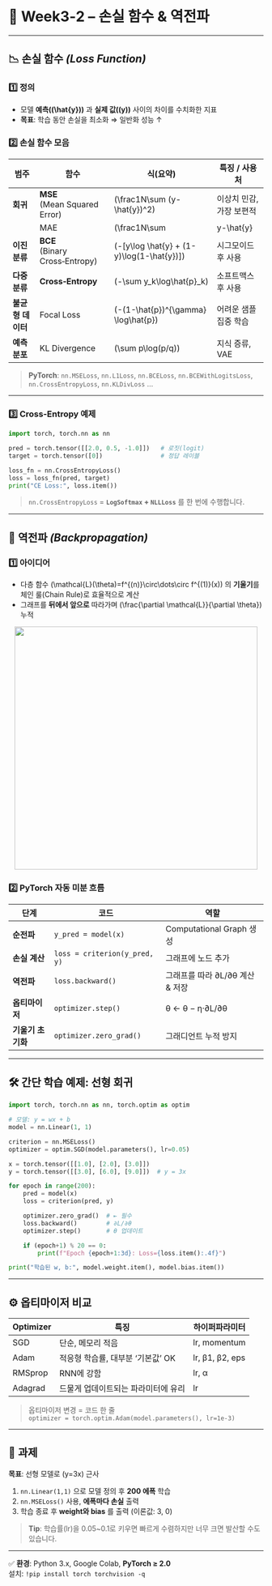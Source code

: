
# 📘 Week3‑2 – 손실 함수 & 역전파
---

## 📉 손실 함수 *(Loss Function)*

### 1️⃣ 정의
- 모델 **예측(\(\hat{y}\))** 과 **실제 값(\(y\))** 사이의 차이를 수치화한 지표  
- **목표**: 학습 동안 손실을 최소화 ⇒ 일반화 성능 ↑

### 2️⃣ 손실 함수 모음

| 범주 | 함수 | 식(요약) | 특징 / 사용처 |
|------|------|----------|---------------|
| **회귀** | **MSE**<br>(Mean Squared Error) | \(\frac1N\sum (y-\hat{y})^2\) | 이상치 민감, 가장 보편적 |
| | MAE | \(\frac1N\sum |y-\hat{y}|\) | 이상치 강인, 미분이 0/1 |
| **이진 분류** | **BCE**<br>(Binary Cross‑Entropy) | \(-[y\log \hat{y} + (1-y)\log(1-\hat{y})]\) | 시그모이드 후 사용 |
| **다중 분류** | **Cross‑Entropy** | \(-\sum y_k\log\hat{p}_k\) | 소프트맥스 후 사용 |
| **불균형 데이터** | Focal Loss | \(-(1-\hat{p})^{\gamma} \log\hat{p}\) | 어려운 샘플 집중 학습 |
| **예측 분포** | KL Divergence | \(\sum p\log(p/q)\) | 지식 증류, VAE |

> **PyTorch**: `nn.MSELoss`, `nn.L1Loss`, `nn.BCELoss`, `nn.BCEWithLogitsLoss`, `nn.CrossEntropyLoss`, `nn.KLDivLoss` …

---

### 3️⃣ Cross‑Entropy 예제
```python
import torch, torch.nn as nn

pred = torch.tensor([[2.0, 0.5, -1.0]])   # 로짓(logit)
target = torch.tensor([0])                # 정답 레이블

loss_fn = nn.CrossEntropyLoss()
loss = loss_fn(pred, target)
print("CE Loss:", loss.item())
```
> `nn.CrossEntropyLoss` = **`LogSoftmax` + `NLLLoss`** 를 한 번에 수행합니다.

---

## 🔁 역전파 *(Backpropagation)*

### 1️⃣ 아이디어
- 다층 함수 \(\mathcal{L}(\theta)=f^{(n)}\circ\dots\circ f^{(1)}(x)\) 의 **기울기**를  
  체인 룰(Chain Rule)로 효율적으로 계산  
- 그래프를 **뒤에서 앞으로** 따라가며 \(\frac{\partial \mathcal{L}}{\partial \theta}\) 누적

<div align="center"><img src="https://raw.githubusercontent.com/ml-assets/backprop-flow/main/backprop_graph.svg" width="480"/></div>

### 2️⃣ PyTorch 자동 미분 흐름

| 단계 | 코드 | 역할 |
|------|------|------|
| **순전파** | `y_pred = model(x)` | Computational Graph 생성 |
| **손실 계산** | `loss = criterion(y_pred, y)` | 그래프에 노드 추가 |
| **역전파** | `loss.backward()` | 그래프를 따라 ∂L/∂θ 계산 & 저장 |
| **옵티마이저** | `optimizer.step()` | θ ← θ − η·∂L/∂θ |
| **기울기 초기화** | `optimizer.zero_grad()` | 그래디언트 누적 방지 |

---

## 🛠️ 간단 학습 예제: 선형 회귀

```python
import torch, torch.nn as nn, torch.optim as optim

# 모델: y = wx + b
model = nn.Linear(1, 1)

criterion = nn.MSELoss()
optimizer = optim.SGD(model.parameters(), lr=0.05)

x = torch.tensor([[1.0], [2.0], [3.0]])
y = torch.tensor([[3.0], [6.0], [9.0]])  # y = 3x

for epoch in range(200):
    pred = model(x)
    loss = criterion(pred, y)

    optimizer.zero_grad()  # ⇤ 필수
    loss.backward()        # ∂L/∂θ
    optimizer.step()       # θ 업데이트

    if (epoch+1) % 20 == 0:
        print(f"Epoch {epoch+1:3d}: Loss={loss.item():.4f}")

print("학습된 w, b:", model.weight.item(), model.bias.item())
```

---

## ⚙️ 옵티마이저 비교

| Optimizer | 특징 | 하이퍼파라미터 |
|-----------|------|----------------|
| SGD | 단순, 메모리 적음 | lr, momentum |
| Adam | 적응형 학습률, 대부분 ‘기본값’ OK | lr, β1, β2, eps |
| RMSprop | RNN에 강함 | lr, α |
| Adagrad | 드물게 업데이트되는 파라미터에 유리 | lr |

> 옵티마이저 변경 = 코드 한 줄  
> `optimizer = torch.optim.Adam(model.parameters(), lr=1e-3)`

---

## 🎯 과제

**목표**: 선형 모델로 \(y=3x\) 근사  
1. `nn.Linear(1,1)` 으로 모델 정의 후  **200 에폭** 학습  
2. `nn.MSELoss()` 사용, **에폭마다 손실** 출력  
3. 학습 종료 후 **weight와 bias** 를 출력 (이론값: 3, 0)

> **Tip**: 학습률(lr)을 0.05~0.1로 키우면 빠르게 수렴하지만 너무 크면 발산할 수도 있습니다.

---

✅ **환경**: Python 3.x, Google Colab, **PyTorch ≥ 2.0**  
설치: `!pip install torch torchvision -q`

